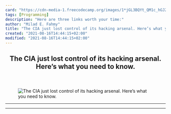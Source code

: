 ```yaml
---
card: "https://cdn-media-1.freecodecamp.org/images/1*jGL3BQYt_QM1c_hGJ2bbNg.jpeg"
tags: [Programming]
description: "Here are three links worth your time:"
author: "Milad E. Fahmy"
title: "The CIA just lost control of its hacking arsenal. Here’s what you need to know."
created: "2021-08-16T14:44:15+02:00"
modified: "2021-08-16T14:44:15+02:00"
---
```

<div class="site-wrapper">
<main id="site-main" class="site-main outer">
<div class="inner">
<article class="post-full post tag-programming tag-tech tag-technology tag-startup tag-life-lessons ">
<header class="post-full-header">
<h1 class="post-full-title">The CIA just lost control of its hacking arsenal. Here’s what you need to know.</h1>
</header>
<figure class="post-full-image">
<picture>
<source media="(max-width: 700px)" sizes="1px" srcset="data:image/gif;base64,R0lGODlhAQABAIAAAAAAAP///yH5BAEAAAAALAAAAAABAAEAAAIBRAA7 1w">
<source media="(min-width: 701px)" sizes="(max-width: 800px) 400px,
(max-width: 1170px) 700px,
1400px" srcset="https://cdn-media-1.freecodecamp.org/images/1*jGL3BQYt_QM1c_hGJ2bbNg.jpeg 300w,
https://cdn-media-1.freecodecamp.org/images/1*jGL3BQYt_QM1c_hGJ2bbNg.jpeg 600w,
https://cdn-media-1.freecodecamp.org/images/1*jGL3BQYt_QM1c_hGJ2bbNg.jpeg 1000w,
https://cdn-media-1.freecodecamp.org/images/1*jGL3BQYt_QM1c_hGJ2bbNg.jpeg 2000w">
<img onerror="this.style.display='none'" src="https://cdn-media-1.freecodecamp.org/images/1*jGL3BQYt_QM1c_hGJ2bbNg.jpeg" alt="The CIA just lost control of its hacking arsenal. Here’s what you need to know.">
</picture>
</figure>
<section class="post-full-content">
<div class="post-content">
</div>
<hr>
<hr>
</section>
</article>
</div>
</main>
</div>
<!-- Google Tag Manager (noscript) -->
<!-- End Google Tag Manager (noscript) -->

